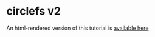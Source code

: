 circlefs v2
===========

An html-rendered version of this tutorial is [available here](http://htmlpreview.github.io/?https://github.com/fsorenson/misc/blob/master/training/circlefs-v2/writing_circlefs.html)

